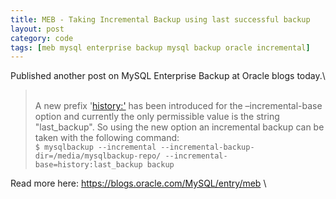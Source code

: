 ```yaml
---
title: MEB - Taking Incremental Backup using last successful backup
layout: post
category: code
tags: [meb mysql enterprise backup mysql backup oracle incremental]
---
```


Published another post on MySQL Enterprise Backup at Oracle blogs
today.\

> \
> A new prefix
> '[history:'](http://dev.mysql.com/doc/mysql-enterprise-backup/3.7/en/backup-incremental-options.html#option_meb_incremental-base) has
> been introduced for the –incremental-base option and currently the
> only permissible value is the string "last\_backup". So using the new
> option an incremental backup can be taken with the following command:\
> `$ mysqlbackup --incremental --incremental-backup-dir=/media/mysqlbackup-repo/ --incremental-base=history:last_backup backup`

Read more here: <https://blogs.oracle.com/MySQL/entry/meb> \

